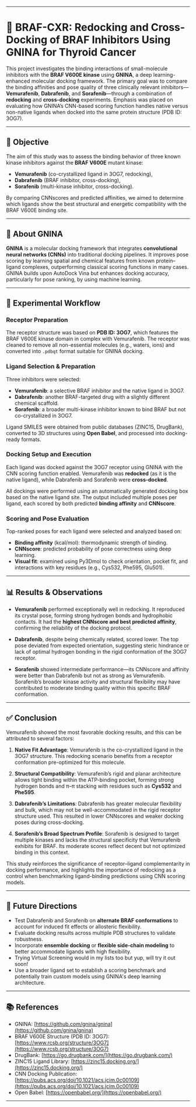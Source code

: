 



---

# 🧬 BRAF-CXR: Redocking and Cross-Docking of BRAF Inhibitors Using GNINA for Thyroid Cancer

This project investigates the binding interactions of small-molecule inhibitors with the **BRAF V600E kinase** using **GNINA**, a deep learning-enhanced molecular docking framework. The primary goal was to compare the binding affinities and pose quality of three clinically relevant inhibitors—**Vemurafenib**, **Dabrafenib**, and **Sorafenib**—through a combination of **redocking** and **cross-docking** experiments. Emphasis was placed on evaluating how GNINA’s CNN-based scoring function handles native versus non-native ligands when docked into the same protein structure (PDB ID: 3OG7).

---

## 🎯 Objective

The aim of this study was to assess the binding behavior of three known kinase inhibitors against the **BRAF V600E** mutant kinase:

* **Vemurafenib** (co-crystallized ligand in 3OG7, redocking),
* **Dabrafenib** (BRAF inhibitor, cross-docking),
* **Sorafenib** (multi-kinase inhibitor, cross-docking).

By comparing CNNscores and predicted affinities, we aimed to determine which ligands show the best structural and energetic compatibility with the BRAF V600E binding site.

---

## 🧠 About GNINA

**GNINA** is a molecular docking framework that integrates **convolutional neural networks (CNNs)** into traditional docking pipelines. It improves pose scoring by learning spatial and chemical features from known protein–ligand complexes, outperforming classical scoring functions in many cases. GNINA builds upon AutoDock Vina but enhances docking accuracy, particularly for pose ranking, by using machine learning.

---

## 🧪 Experimental Workflow

### Receptor Preparation

The receptor structure was based on **PDB ID: 3OG7**, which features the BRAF V600E kinase domain in complex with Vemurafenib. The receptor was cleaned to remove all non-essential molecules (e.g., waters, ions) and converted into `.pdbqt` format suitable for GNINA docking.

### Ligand Selection & Preparation

Three inhibitors were selected:

* **Vemurafenib**: a selective BRAF inhibitor and the native ligand in 3OG7.
* **Dabrafenib**: another BRAF-targeted drug with a slightly different chemical scaffold.
* **Sorafenib**: a broader multi-kinase inhibitor known to bind BRAF but not co-crystallized in 3OG7.

Ligand SMILES were obtained from public databases (ZINC15, DrugBank), converted to 3D structures using **Open Babel**, and processed into docking-ready formats.

### Docking Setup and Execution

Each ligand was docked against the 3OG7 receptor using GNINA with the CNN scoring function enabled. Vemurafenib was **redocked** (as it is the native ligand), while Dabrafenib and Sorafenib were **cross-docked**.

All dockings were performed using an automatically generated docking box based on the native ligand site. The output included multiple poses per ligand, each scored by both predicted **binding affinity** and **CNNscore**.

### Scoring and Pose Evaluation

Top-ranked poses for each ligand were selected and analyzed based on:

* **Binding affinity** (kcal/mol): thermodynamic strength of binding.
* **CNNscore**: predicted probability of pose correctness using deep learning.
* **Visual fit**: examined using Py3Dmol to check orientation, pocket fit, and interactions with key residues (e.g., Cys532, Phe595, Glu501).

---

## 📊 Results & Observations

* **Vemurafenib** performed exceptionally well in redocking. It reproduced its crystal pose, forming strong hydrogen bonds and hydrophobic contacts. It had the **highest CNNscore and best predicted affinity**, confirming the reliability of the docking protocol.

* **Dabrafenib**, despite being chemically related, scored lower. The top pose deviated from expected orientation, suggesting steric hindrance or lack of optimal hydrogen bonding in the rigid conformation of the 3OG7 receptor.

* **Sorafenib** showed intermediate performance—its CNNscore and affinity were better than Dabrafenib but not as strong as Vemurafenib. Sorafenib’s broader kinase activity and structural flexibility may have contributed to moderate binding quality within this specific BRAF conformation.

---

## ✅ Conclusion

Vemurafenib showed the most favorable docking results, and this can be attributed to several factors:

1. **Native Fit Advantage**: Vemurafenib is the co-crystallized ligand in the 3OG7 structure. This redocking scenario benefits from a receptor conformation pre-optimized for this molecule.

2. **Structural Compatibility**: Vemurafenib’s rigid and planar architecture allows tight binding within the ATP-binding pocket, forming strong hydrogen bonds and π–π stacking with residues such as **Cys532** and **Phe595**.

3. **Dabrafenib’s Limitations**: Dabrafenib has greater molecular flexibility and bulk, which may not be well-accommodated in the rigid receptor structure used. This resulted in lower CNNscores and weaker docking poses during cross-docking.

4. **Sorafenib’s Broad Spectrum Profile**: Sorafenib is designed to target multiple kinases and lacks the structural specificity that Vemurafenib exhibits for BRAF. Its moderate scores reflect decent but not optimized binding in this context.

This study reinforces the significance of receptor–ligand complementarity in docking performance, and highlights the importance of redocking as a control when benchmarking ligand-binding predictions using CNN scoring models.

---

## 🧠 Future Directions

* Test Dabrafenib and Sorafenib on **alternate BRAF conformations** to account for induced fit effects or allosteric flexibility.
* Evaluate docking results across multiple PDB structures to validate robustness.
* Incorporate **ensemble docking** or **flexible side-chain modeling** to better accommodate ligands with high flexibility.
* Trying Virtual Screening would in my lists too but yup, will try it out soon!
* Use a broader ligand set to establish a scoring benchmark and potentially train custom models using GNINA's deep learning architecture.

---

## 📚 References

* GNINA: [https://github.com/gnina/gnina](https://github.com/gnina/gnina)
* BRAF V600E Structure (PDB ID: 3OG7): [https://www.rcsb.org/structure/3OG7](https://www.rcsb.org/structure/3OG7)
* DrugBank: [https://go.drugbank.com/](https://go.drugbank.com/)
* ZINC15 Ligand Library: [https://zinc15.docking.org/](https://zinc15.docking.org/)
* CNN Docking Publication: [https://pubs.acs.org/doi/10.1021/acs.jcim.0c00109](https://pubs.acs.org/doi/10.1021/acs.jcim.0c00109)
* Open Babel: [https://openbabel.org/](https://openbabel.org/)

---
